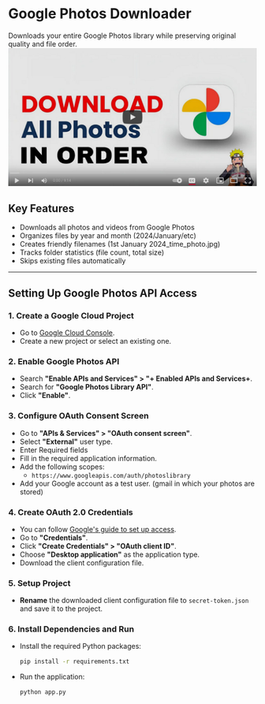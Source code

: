 # Google Photos Downloader

Downloads your entire Google Photos library while preserving original quality and file order.
[![Watch the video](thumbnail.jpeg)](https://www.youtube.com/watch?v=QQ49vPLM6nU)
## Key Features
- Downloads all photos and videos from Google Photos
- Organizes files by year and month (2024/January/etc)
- Creates friendly filenames (1st January 2024_time_photo.jpg) 
- Tracks folder statistics (file count, total size)
- Skips existing files automatically
---

## Setting Up Google Photos API Access

### 1. Create a Google Cloud Project
- Go to [Google Cloud Console](https://console.cloud.google.com/).
- Create a new project or select an existing one.

### 2. Enable Google Photos API
- Search **"Enable APIs and Services" >  "+ Enabled APIs and Services+**.
- Search for **"Google Photos Library API"**.
- Click **"Enable"**.


### 3. Configure OAuth Consent Screen
- Go to **"APIs & Services" > "OAuth consent screen"**.
- Select **"External"** user type.
- Enter Required fields
- Fill in the required application information.
- Add the following scopes:
    - `https://www.googleapis.com/auth/photoslibrary`
- Add your Google account as a test user. (gmail in which your photos are stored)

### 4. Create OAuth 2.0 Credentials
- You can follow [Google's guide to set up access](https://support.google.com/googleapi/answer/6158849?hl=en&ref_topic=7013279).
- Go to **"Credentials"**.
- Click **"Create Credentials" > "OAuth client ID"**.
- Choose **"Desktop application"** as the application type.
- Download the client configuration file.

### 5. Setup Project 
- **Rename** the downloaded client configuration file to `secret-token.json` and save it to the project.

### 6. Install Dependencies and Run

- Install the required Python packages:
    ```sh
    pip install -r requirements.txt
    ```
- Run the application:
    ```sh
    python app.py
    ```



 